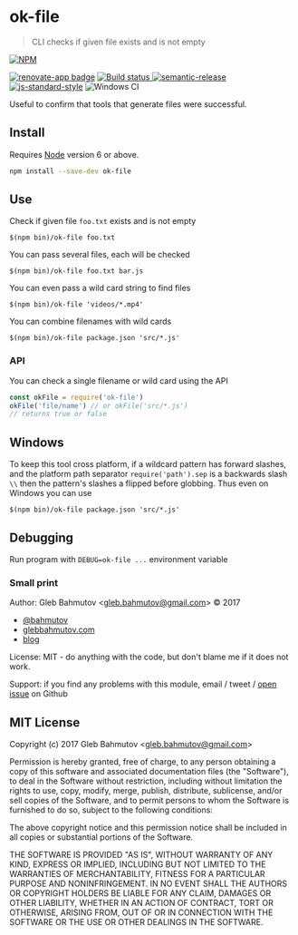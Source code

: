 # ok-file

> CLI checks if given file exists and is not empty

[![NPM][npm-icon] ][npm-url]

[![renovate-app badge][renovate-badge]][renovate-app]
[![Build status][ci-image] ][ci-url]
[![semantic-release][semantic-image] ][semantic-url]
[![js-standard-style][standard-image]][standard-url]
![Windows CI](https://github.com/bahmutov/ok-file/workflows/test/badge.svg?branch=master)

Useful to confirm that tools that generate files were successful.

## Install

Requires [Node](https://nodejs.org/en/) version 6 or above.

```sh
npm install --save-dev ok-file
```

## Use

Check if given file `foo.txt` exists and is not empty

```
$(npm bin)/ok-file foo.txt
```

You can pass several files, each will be checked

```
$(npm bin)/ok-file foo.txt bar.js
```

You can even pass a wild card string to find files

```
$(npm bin)/ok-file 'videos/*.mp4'
```

You can combine filenames with wild cards

```
$(npm bin)/ok-file package.json 'src/*.js'
```

### API

You can check a single filename or wild card using the API

```js
const okFile = require('ok-file')
okFile('file/name') // or okFile('src/*.js')
// returns true or false
```

## Windows

To keep this tool cross platform, if a wildcard pattern has forward slashes, and the
platform path separator `require('path').sep` is a backwards slash `\\` then the
pattern's slashes a flipped before globbing. Thus even on Windows you can use

    $(npm bin)/ok-file package.json 'src/*.js'

## Debugging

Run program with `DEBUG=ok-file ...` environment variable

### Small print

Author: Gleb Bahmutov &lt;gleb.bahmutov@gmail.com&gt; &copy; 2017

* [@bahmutov](https://twitter.com/bahmutov)
* [glebbahmutov.com](https://glebbahmutov.com)
* [blog](https://glebbahmutov.com/blog)

License: MIT - do anything with the code, but don't blame me if it does not work.

Support: if you find any problems with this module, email / tweet /
[open issue](https://github.com/bahmutov/ok-file/issues) on Github

## MIT License

Copyright (c) 2017 Gleb Bahmutov &lt;gleb.bahmutov@gmail.com&gt;

Permission is hereby granted, free of charge, to any person
obtaining a copy of this software and associated documentation
files (the "Software"), to deal in the Software without
restriction, including without limitation the rights to use,
copy, modify, merge, publish, distribute, sublicense, and/or sell
copies of the Software, and to permit persons to whom the
Software is furnished to do so, subject to the following
conditions:

The above copyright notice and this permission notice shall be
included in all copies or substantial portions of the Software.

THE SOFTWARE IS PROVIDED "AS IS", WITHOUT WARRANTY OF ANY KIND,
EXPRESS OR IMPLIED, INCLUDING BUT NOT LIMITED TO THE WARRANTIES
OF MERCHANTABILITY, FITNESS FOR A PARTICULAR PURPOSE AND
NONINFRINGEMENT. IN NO EVENT SHALL THE AUTHORS OR COPYRIGHT
HOLDERS BE LIABLE FOR ANY CLAIM, DAMAGES OR OTHER LIABILITY,
WHETHER IN AN ACTION OF CONTRACT, TORT OR OTHERWISE, ARISING
FROM, OUT OF OR IN CONNECTION WITH THE SOFTWARE OR THE USE OR
OTHER DEALINGS IN THE SOFTWARE.

[npm-icon]: https://nodei.co/npm/ok-file.svg?downloads=true
[npm-url]: https://npmjs.org/package/ok-file
[ci-image]: https://travis-ci.org/bahmutov/ok-file.svg?branch=master
[ci-url]: https://travis-ci.org/bahmutov/ok-file
[semantic-image]: https://img.shields.io/badge/%20%20%F0%9F%93%A6%F0%9F%9A%80-semantic--release-e10079.svg
[semantic-url]: https://github.com/semantic-release/semantic-release
[standard-image]: https://img.shields.io/badge/code%20style-standard-brightgreen.svg
[standard-url]: http://standardjs.com/
[renovate-badge]: https://img.shields.io/badge/renovate-app-blue.svg
[renovate-app]: https://renovateapp.com/
